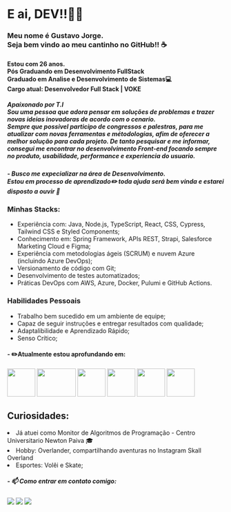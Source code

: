# E ai, DEV!!👋🏽

### Meu nome é Gustavo Jorge. <br/>Seja bem vindo ao meu cantinho no GitHub!! :coffee:

#### Estou com 26 anos. <br/> Pós Graduando em Desenvolvimento FullStack <br/>Graduado em Analise e Desenvolvimento de Sistemas💻<br/> Cargo atual: Desenvolvedor Full Stack | VOKE<br/>


##### Apaixonado por T.I <br/> Sou uma pessoa que adora pensar em soluções de problemas e trazer novas ideias inovadoras de acordo com o cenario.<br/> Sempre que possivel participo de congressos e palestras, para me atualizar com novas ferramentas e métodologias, afim de oferecer a melhor solução para cada projeto. De tanto pesquisar e me informar, consegui me encontrar no desenvolvimento **Front-end** focando sempre no produto, usabilidade, performance e experiencia do usuario.

##### - Busco me expecializar na área de Desenvolvimento. <br/> Estou em processo de aprendizado✏️ toda ajuda será bem vinda e estarei disposto a ouvir 🤗


### Minhas Stacks:
- Experiência com: Java, Node.js, TypeScript, React, CSS, Cypress, Tailwind CSS e Styled Components;
- Conhecimento em: Spring Framework, APIs REST, Strapi, Salesforce Marketing Cloud e Figma;
- Experiência com metodologias ágeis (SCRUM) e nuvem Azure (incluindo Azure DevOps);
- Versionamento de código com Git;
- Desenvolvimento de testes automatizados;
- Práticas DevOps com AWS, Azure, Docker, Pulumi e GitHub Actions.


### Habilidades Pessoais
- Trabalho bem sucedido em um ambiente de equipe;
- Capaz de seguir instruções e entregar resultados com qualidade;
- Adaptalibilidade e Aprendizado Rápido;
- Senso Crítico;


#### - ✏️Atualmente estou aprofundando em:

<img src="https://upload.wikimedia.org/wikipedia/commons/thumb/a/a7/React-icon.svg/512px-React-icon.svg.png" width="65" height="65"/> <img src="https://upload.wikimedia.org/wikipedia/commons/thumb/d/d9/Node.js_logo.svg/1200px-Node.js_logo.svg.png" width="90" height="65"/> <img src="https://images.icon-icons.com/2415/PNG/512/typescript_original_logo_icon_146317.png" width="65" height="65"/> <img src="https://cdn-icons-png.flaticon.com/512/5968/5968342.png" width="65" height="65"/> <img src="https://img.icons8.com/fluent/512/docker.png" width="65" height="65"/> <img src="https://img.icons8.com/?size=512&id=33039&format=png" width="65" height="65"/>



## Curiosidades:
<li>Já atuei como Monitor de Algoritmos de Programação - Centro Universitario Newton Paiva 🎓
</li> 
<li>Hobby: Overlander, compartilhando aventuras no Instagram Skall Overland
</li> 
<li>Esportes: Volêi e Skate;
</li> 


##### - 📫 Como entrar em contato comigo:

<div>
<a href="https://www.instagram.com/gustavo.jorgge/" target="_blank"><img src="https://img.shields.io/badge/-Instagram-%23E4405F?style=for-the-badge&logo=instagram&logoColor=white" target="_blank"></a>
<a href="https://www.linkedin.com/in/gustavojorgge/" target="_blank"><img src="https://img.shields.io/badge/-LinkedIn-%230077B5?style=for-the-badge&logo=linkedin&logoColor=white" target="_blank"></a>
<a href = "gustavo.jorge1207@gmail.com"><img src="https://img.shields.io/badge/Gmail-D14836?style=for-the-badge&logo=gmail&logoColor=white" target="_blank"></a>
<div>
